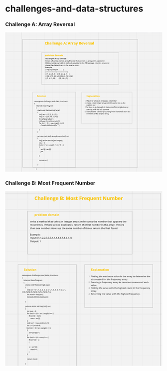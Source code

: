 # challenges-and-data-structures


### Challenge A: Array Reversal
![Array Reversal Whiteboard](Screenshot(5).png)

### Challenge B: Most Frequent Number
![Most Frequent Number Whiteboard](Screenshot(9).png)